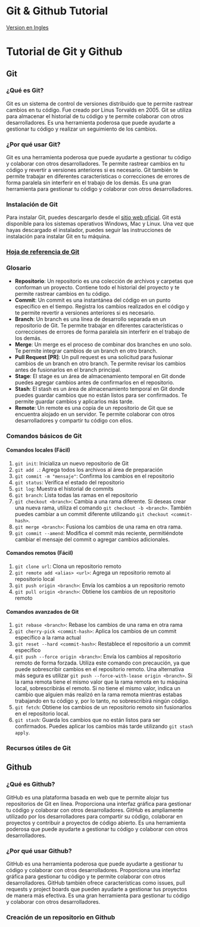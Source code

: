 # Git & Github Tutorial
[Version en Ingles](README.md)
# Tutorial de Git y Github
## Git

### ¿Qué es Git?

Git es un sistema de control de versiones distribuido que te permite rastrear cambios en tu código. Fue creado por Linus Torvalds en 2005. Git se utiliza para almacenar el historial de tu código y te permite colaborar con otros desarrolladores. Es una herramienta poderosa que puede ayudarte a gestionar tu código y realizar un seguimiento de los cambios.

### ¿Por qué usar Git?

Git es una herramienta poderosa que puede ayudarte a gestionar tu código y colaborar con otros desarrolladores. Te permite rastrear cambios en tu código y revertir a versiones anteriores si es necesario. Git también te permite trabajar en diferentes características o correcciones de errores de forma paralela sin interferir en el trabajo de los demás. Es una gran herramienta para gestionar tu código y colaborar con otros desarrolladores.

### Instalación de Git

Para instalar Git, puedes descargarlo desde el [sitio web oficial](https://git-scm.com/downloads). Git está disponible para los sistemas operativos Windows, Mac y Linux. Una vez que hayas descargado el instalador, puedes seguir las instrucciones de instalación para instalar Git en tu máquina.

### [Hoja de referencia de Git](https://www.git-tower.com/blog/media/pages/posts/git-cheat-sheet/b5d32c23dc-1710861692/git-cheat-sheet-large01.avif)

### Glosario

- **Repositorio**: Un repositorio es una colección de archivos y carpetas que conforman un proyecto. Contiene todo el historial del proyecto y te permite rastrear cambios en tu código.
- **Commit**: Un commit es una instantánea del código en un punto específico en el tiempo. Registra los cambios realizados en el código y te permite revertir a versiones anteriores si es necesario.
- **Branch**: Un branch es una línea de desarrollo separada en un repositorio de Git. Te permite trabajar en diferentes características o correcciones de errores de forma paralela sin interferir en el trabajo de los demás.
- **Merge**: Un merge es el proceso de combinar dos branches en uno solo. Te permite integrar cambios de un branch en otro branch.
- **Pull Request [PR]**: Un pull request es una solicitud para fusionar cambios de un branch en otro branch. Te permite revisar los cambios antes de fusionarlos en el branch principal.
- **Stage**: El stage es un área de almacenamiento temporal en Git donde puedes agregar cambios antes de confirmarlos en el repositorio.
- **Stash**: El stash es un área de almacenamiento temporal en Git donde puedes guardar cambios que no están listos para ser confirmados. Te permite guardar cambios y aplicarlos más tarde.
- **Remote**: Un remote es una copia de un repositorio de Git que se encuentra alojado en un servidor. Te permite colaborar con otros desarrolladores y compartir tu código con ellos.

### Comandos básicos de Git

#### Comandos locales (Fácil)

1. `git init`: Inicializa un nuevo repositorio de Git
1. `git add .`: Agrega todos los archivos al área de preparación
1. `git commit -m "mensaje"`: Confirma los cambios en el repositorio
1. `git status`: Verifica el estado del repositorio
1. `git log`: Muestra el historial de commits
1. `git branch`: Lista todas las ramas en el repositorio
1. `git checkout <branch>`: Cambia a una rama diferente. Si deseas crear una nueva rama, utiliza el comando `git checkout -b <branch>`. También puedes cambiar a un commit diferente utilizando `git checkout <commit-hash>`.
1. `git merge <branch>`: Fusiona los cambios de una rama en otra rama.
1. `git commit --amend`: Modifica el commit más reciente, permitiéndote cambiar el mensaje del commit o agregar cambios adicionales.

#### Comandos remotos (Fácil)

1. `git clone url`: Clona un repositorio remoto
1. `git remote add <alias> <url>`: Agrega un repositorio remoto al repositorio local
1. `git push origin <branch>`: Envía los cambios a un repositorio remoto
1. `git pull origin <branch>`: Obtiene los cambios de un repositorio remoto

#### Comandos avanzados de Git

1. `git rebase <branch>`: Rebase los cambios de una rama en otra rama
1. `git cherry-pick <commit-hash>`: Aplica los cambios de un commit específico a la rama actual
1. `git reset --hard <commit-hash>`: Restablece el repositorio a un commit específico
1. `git push --force origin <branch>`: Envía los cambios al repositorio remoto de forma forzada. Utiliza este comando con precaución, ya que puede sobrescribir cambios en el repositorio remoto. Una alternativa más segura es utilizar `git push --force-with-lease origin <branch>`. Si la rama remota tiene el mismo valor que la rama remota en tu máquina local, sobrescribirás el remoto. Si no tiene el mismo valor, indica un cambio que alguien más realizó en la rama remota mientras estabas trabajando en tu código y, por lo tanto, no sobrescribirá ningún código.
1. `git fetch`: Obtiene los cambios de un repositorio remoto sin fusionarlos en el repositorio local.
1. `git stash`: Guarda los cambios que no están listos para ser confirmados. Puedes aplicar los cambios más tarde utilizando `git stash apply`.


### Recursos útiles de Git

## Github

### ¿Qué es Github?

GitHub es una plataforma basada en web que te permite alojar tus repositorios de Git en línea. Proporciona una interfaz gráfica para gestionar tu código y colaborar con otros desarrolladores. GitHub es ampliamente utilizado por los desarrolladores para compartir su código, colaborar en proyectos y contribuir a proyectos de código abierto. Es una herramienta poderosa que puede ayudarte a gestionar tu código y colaborar con otros desarrolladores.

### ¿Por qué usar Github?

GitHub es una herramienta poderosa que puede ayudarte a gestionar tu código y colaborar con otros desarrolladores. Proporciona una interfaz gráfica para gestionar tu código y te permite colaborar con otros desarrolladores. GitHub también ofrece características como issues, pull requests y project boards que pueden ayudarte a gestionar tus proyectos de manera más efectiva. Es una gran herramienta para gestionar tu código y colaborar con otros desarrolladores.

### Creación de un repositorio en Github
